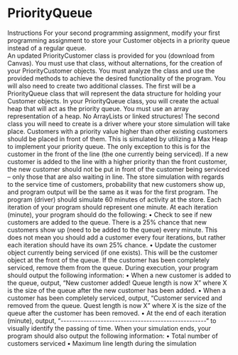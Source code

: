 # PriorityQueue

Instructions
For your second programming assignment, modify your first programming assignment to store your Customer objects in a priority queue instead of a regular queue.  
An updated PriorityCustomer class is provided for you (download from Canvas).  You must use that class, without alternations, for the creation of your PriorityCustomer objects.  You must analyze the class and use the provided methods to achieve the desired functionality of the program.  You will also need to create two additional classes.  The first will be a PriorityQueue class that will represent the data structure for holding your Customer objects.  In your PriorityQueue class, you will create the actual heap that will act as the priority queue.  You must use an array representation of a heap.  No ArrayLists or linked structures! The second class you will need to create is a driver where your store simulation will take place.
Customers with a priority value higher than other existing customers should be placed in front of them.  This is simulated by utilizing a Max Heap to implement your priority queue.  The only exception to this is for the customer in the front of the line (the one currently being serviced).  If a new customer is added to the line with a higher priority than the front customer, the new customer should not be put in front of the customer being serviced – only those that are also waiting in line. The store simulation with regards to the service time of customers, probability that new customers show up, and program output will be the same as it was for the first program.
The program (driver) should simulate 60 minutes of activity at the store. Each iteration of your program should represent one minute.  At each iteration (minute), your program should do the following:
•	Check to see if new customers are added to the queue.  There is a 25% chance that new customers show up (need to be added to the queue) every minute.  This does not mean you should add a customer every four iterations, but rather each iteration should have its own 25% chance.
•	Update the customer object currently being serviced (if one exists).  This will be the customer object at the front of the queue.  If the customer has been completely serviced, remove them from the queue.
During execution, your program should output the following information:
•	When a new customer is added to the queue, output, “New customer added!  Queue length is now X” where X is the size of the queue after the new customer has been added.
•	When a customer has been completely serviced, output, “Customer serviced and removed from the queue.  Quest length is now X” where X is the size of the queue after the customer has been removed.
•	At the end of each iteration (minute), output, “---------------------------------------------------“  to visually identify the passing of time.
When your simulation ends, your program should also output the following information:
•	Total number of customers serviced
•	Maximum line length during the simulation 
